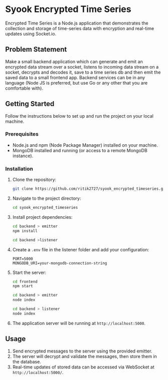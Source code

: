 
# Syook Encrypted Time Series

Encrypted Time Series is a Node.js application that demonstrates the collection and storage of time-series data with encryption and real-time updates using Socket.io.

## Problem Statement

Make a small backend application which can generate and emit an encrypted data stream over a socket, listens to incoming data stream on a socket, decrypts and decodes it, save to a time series db and then emit the saved data to a small frontend app. Backend services can be in any language (Node JS is preferred, but use Go or any other that you are comfortable with).


## Getting Started

Follow the instructions below to set up and run the project on your local machine.

### Prerequisites

- Node.js and npm (Node Package Manager) installed on your machine.
- MongoDB installed and running (or access to a remote MongoDB instance).

### Installation

1. Clone the repository:

   ```sh
   git clone https://github.com/ritik2727/syook_encrypted_timeseries.git
   ```

2. Navigate to the project directory:

   ```sh
   cd syook_encrypted_timeseries
   ```

3. Install project dependencies:
   ```sh
   cd backend > emitter
   npm install

   cd backend >listener
   ```

4. Create a `.env` file in the listener folder and add your configuration:

   ```env
   PORT=5000
   MONGODB_URI=your-mongodb-connection-string
   ```

5. Start the server:

   ```sh
   cd frontend
   npm start

   cd backend > emitter
   node index

   cd backend > listener
   node index
   ```

6. The application server will be running at `http://localhost:5000`.

## Usage

1. Send encrypted messages to the server using the provided emitter.
2. The server will decrypt and validate the messages, then store them in the database.
3. Real-time updates of stored data can be accessed via WebSocket at `http://localhost:5000/`.

